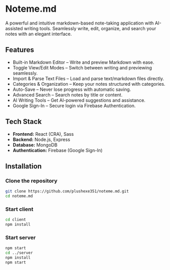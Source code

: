 # Noteme.md

A powerful and intuitive markdown-based note-taking application with AI-assisted writing tools. Seamlessly write, edit, organize, and search your notes with an elegant interface.

## Features

- Built-in Markdown Editor – Write and preview Markdown with ease.
- Toggle View/Edit Modes – Switch between writing and previewing seamlessly.
- Import & Parse Text Files – Load and parse text/markdown files directly.
- Categories & Organization – Keep your notes structured with categories.
- Auto-Save – Never lose progress with automatic saving.
- Advanced Search – Search notes by title or content.
- AI Writing Tools – Get AI-powered suggestions and assistance.
- Google Sign-In – Secure login via Firebase Authentication.

## Tech Stack

- **Frontend:** React (CRA), Sass
- **Backend:** Node.js, Express
- **Database:** MongoDB
- **Authentication:** Firebase (Google Sign-In)

## Installation


### Clone the repository

``` bash
git clone https://github.com/plushexe351/noteme.md.git
cd noteme.md
```
### Start client

```bash
cd client
npm install
```
### Start server

```bash
npm start
cd ../server
npm install
npm start
```